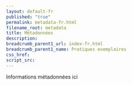 ```yaml
---
layout: default-fr
published: "true"
permalink: metadata-fr.html
filename_root: metadata
title: Métadonnées
description:
breadcrumb_parent1_url: index-fr.html
breadcrumb_parent1_name: Pratiques exemplaires
css_href:
script_src:
---
```


Informations métadonnées ici
